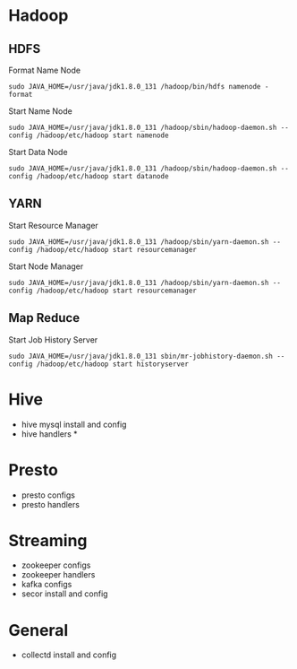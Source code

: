 # Hadoop

## HDFS
Format Name Node

```sudo JAVA_HOME=/usr/java/jdk1.8.0_131 /hadoop/bin/hdfs namenode -format```

Start Name Node

```sudo JAVA_HOME=/usr/java/jdk1.8.0_131 /hadoop/sbin/hadoop-daemon.sh --config /hadoop/etc/hadoop start namenode```

Start Data Node

```sudo JAVA_HOME=/usr/java/jdk1.8.0_131 /hadoop/sbin/hadoop-daemon.sh --config /hadoop/etc/hadoop start datanode```

## YARN
Start Resource Manager

```sudo JAVA_HOME=/usr/java/jdk1.8.0_131 /hadoop/sbin/yarn-daemon.sh --config /hadoop/etc/hadoop start resourcemanager```

Start Node Manager

```sudo JAVA_HOME=/usr/java/jdk1.8.0_131 /hadoop/sbin/yarn-daemon.sh --config /hadoop/etc/hadoop start resourcemanager```

## Map Reduce

Start Job History Server

```sudo JAVA_HOME=/usr/java/jdk1.8.0_131 sbin/mr-jobhistory-daemon.sh --config /hadoop/etc/hadoop start historyserver  ```

# Hive
* hive mysql install and config
* hive handlers
  * 

# Presto
* presto configs
* presto handlers

# Streaming
* zookeeper configs
* zookeeper handlers
* kafka configs
* secor install and config

# General
* collectd install and config

